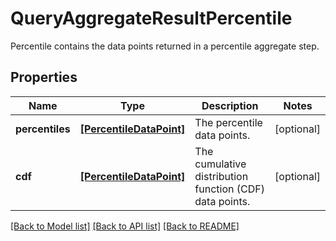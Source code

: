 # QueryAggregateResultPercentile

Percentile contains the data points returned in a percentile aggregate step.

## Properties
Name | Type | Description | Notes
------------ | ------------- | ------------- | -------------
**percentiles** | [**[PercentileDataPoint]**](PercentileDataPoint.md) | The percentile data points. | [optional] 
**cdf** | [**[PercentileDataPoint]**](PercentileDataPoint.md) | The cumulative distribution function (CDF) data points. | [optional] 

[[Back to Model list]](../README.md#documentation-for-models) [[Back to API list]](../README.md#documentation-for-api-endpoints) [[Back to README]](../README.md)


